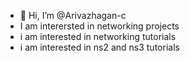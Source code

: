 - 👋 Hi, I’m @Arivazhagan-c
- I am interersted in networking projects
- i am interested in networking tutorials
- i am interested in ns2 and ns3 tutorials 
<!---
Arivazhagan-c/Arivazhagan-c is a ✨ special ✨ repository because its `README.md` (this file) appears on your GitHub profile.
You can click the Preview link to take a look at your changes.
--->
